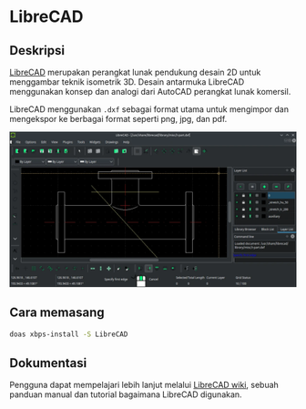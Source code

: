 # LibreCAD

## Deskripsi

[LibreCAD](https://librecad.org/) merupakan perangkat lunak pendukung desain 2D untuk menggambar teknik isometrik 3D. Desain antarmuka LibreCAD menggunakan konsep dan analogi dari AutoCAD perangkat lunak komersil.

LibreCAD menggunakan `.dxf` sebagai format utama untuk mengimpor dan mengekspor ke berbagai format seperti png, jpg, dan pdf.

![LibreCAD LangitKetujuh OS](../../media/image/librecad-langitketujuh-id.webp)

## Cara memasang

```sh
doas xbps-install -S LibreCAD
```

## Dokumentasi

Pengguna dapat mempelajari lebih lanjut melalui [LibreCAD wiki](https://dokuwiki.librecad.org/doku.php), sebuah panduan manual dan tutorial bagaimana LibreCAD digunakan.
